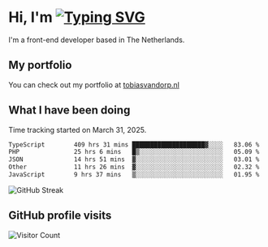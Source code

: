 # Hi, I'm [![Typing SVG](https://readme-typing-svg.demolab.com?font=Fira+Code&pause=1000&width=435&lines=tobiasvdorp)](https://git.io/typing-svg)

I'm a front-end developer based in The Netherlands.

## My portfolio

You can check out my portfolio at [tobiasvandorp.nl](https://www.tobiasvandorp.nl/)

## What I have been doing

Time tracking started on March 31, 2025.

<!--START_SECTION:waka-->

```txt
TypeScript        409 hrs 31 mins ████████████████████▓░░░░   83.06 %
PHP               25 hrs 6 mins   █▒░░░░░░░░░░░░░░░░░░░░░░░   05.09 %
JSON              14 hrs 51 mins  ▓░░░░░░░░░░░░░░░░░░░░░░░░   03.01 %
Other             11 hrs 26 mins  ▓░░░░░░░░░░░░░░░░░░░░░░░░   02.32 %
JavaScript        9 hrs 37 mins   ▒░░░░░░░░░░░░░░░░░░░░░░░░   01.95 %
```

<!--END_SECTION:waka-->

![GitHub Streak](https://streak-stats.demolab.com?user=tobiasvdorp&theme=dark&hide_border=true&mode=weekly&background=36%2C6400A6%2C000000)

## GitHub profile visits

![Visitor Count](https://profile-counter.glitch.me/tobiasvdorp/count.svg)
